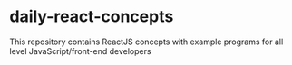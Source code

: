 # daily-react-concepts
This repository contains ReactJS concepts with example programs for all level JavaScript/front-end developers
